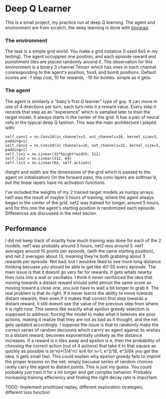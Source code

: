 # Deep Q Learner
This is a small project, my practice run at deep Q learning. The agent and environment are from scratch,
the deep learning is done with [tinygrad](https://github.com/geohot/tinygrad).

### The environment
The task is a simple grid world. You make a grid instance (I used 8x5 in my testing). The agent occuppies
one position, and each episode reward and punishment tiles are placed randomly around it. The observation
for this environment is a binary 3 channel Tensor which has ones in each channel coreresponding to  the agent's
position, food, and bomb positions. Default scores are -1 step cost, 10 for rewards, -10 for bombs. simple as it gets.

### The agent
The agent is similairly a "baby's first Q learner" type of guy. It can move in one of 4 directions per turn, each
turn nets it a reward value. Every step it records that step as an "experience" which is sampled later to train the
target model. It always starts in the center of the grid. It has a pair of neural nets in the typical deep Q fashion.
This was the main architecture I played with:

    self.conv1 = nn.Conv2d(in_channels=3, out_channels=16, kernel_size=3, padding=1)
    self.conv2 = nn.Conv2d(in_channels=16, out_channels=32, kernel_size=3, padding=1)
    self.lin1 = nn.Linear(32*height*width, 512)
    self.lin2 = nn.Linear(512, 64)
    self.lin3 = nn.Linear(64, self.actions)

(height and width are the dimensions of the grid which is passed to the agent on initialization)
On the forward pass, the conv layers are softmax'd, but the linear layers have no activation functions.

I've included the weights of my 2 trained target models as numpy arrays. net1 was the result of maybe 3 hours of training,
where the agent always began in the center of the grid. net2 was trained for longer, around 5 hours, and for this one the
agent's starting position is randomized each episode. Differences are discussed in the next secion.

## Performance
I did not keep track of exactly how much training was done for each of the 2 models. net1 was probably around 3 hours,
net2 was around 5. net1 averages around 10 points per episode, (with the same starting position), and net 2 averages about
13, meaning they're both grabbing about 3 rewards per episode. Not bad, but I wouldve liked to see more long distance 
thinking becuase you should be able to get like 40-50 every episode. The main issue is that it doesnt go very far for rewards.
It gets whats nearby then runs into a wall or oscillates. I think it never reinforced the idea that moving towards a distant 
reward should yield almost the same score as moving toward a close one, you just have to wait a bit longer to grab it.
    The real problem is that its right. If it never learns the ability to move towards distant rewards, then even if it makes
that correct first step towards a distant reward, it still doesnt see the value of the previous step from where it is right now.
This seems like exactly what epsilon greedy selection is supposed to address: forcing the model to make what it beleives are
poor actions, making it realize that they are not as bad as it thought, and the net gets updated accordingly. I suppose the issue
is that to randomly make the correct series of random decisions which carrry an agent against its wishes to a distant reward, becomes
exponentially unlikely as the distance increases. If a reward is n tiles away and epsilon is e, then the probability of choosing the
correct action (out of 4 actions) that take it to that square as quickly as possible is (e^n)*(1/4^n): e/4 for n=1, e^2/16, e^3/64
you get the idea. it gets small fast. This could explain why epsilon greedy fails to imprint the proper lessons on the net; simply 
becuase series of random choices rarely carry the agent to distant points. This is just my guess. You could probably just train it
for a lot longer and get complex behavior. Probably increasing training effeciency and finding the right decay rate is important.

TODO: Implement priotitized replay, different exploration strategies, different loss function

